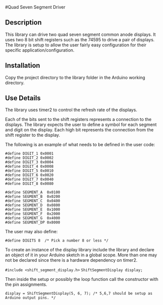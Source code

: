 #Quad Seven Segment Driver

## Description

This library can drive two quad seven segment common anode displays. It uses two 8 bit shift registers such as the 74595 to drive a pair of displays. The library is setup to allow the user fairly easy configuration for their specific application/configuration.

## Installation

Copy the project directory to the library folder in the Arduino working directory.

## Use Details

The library uses timer2 to control the refresh rate of the displays.

Each of the bits sent to the shift registers represents a connection to the displays. The library expects the user to define a symbol for each segment and digit on the display. Each high bit represents the connection from the shift register to the display.

The following is an example of what needs to be defined in the user code:

```#define DIGIT_1 0x0001```  
```#define DIGIT_2 0x0002```  
```#define DIGIT_3 0x0004```  
```#define DIGIT_4 0x0008```  
```#define DIGIT_5 0x0010```  
```#define DIGIT_6 0x0020```  
```#define DIGIT_7 0x0040```  
```#define DIGIT_8 0x0080```  

```#define SEGMENT_A  0x0100```  
```#define SEGMENT_B  0x0200```  
```#define SEGMENT_C  0x0400```  
```#define SEGMENT_D  0x0800```  
```#define SEGMENT_E  0x1000```  
```#define SEGMENT_F  0x2000```  
```#define SEGMENT_G  0x4000```  
```#define SEGMENT_DP 0x8000```  

The user may also define:

```#define DIGITS 8  /* Pick a number 8 or less */```

To create an instance of the display library include the library and declare an object of it in your Arduino sketch in a global scope. More than one may not be declared since there is a hardware dependency on timer2.

```#include <shift_segment_display.h>```
```ShiftSegmentDisplay display;```

Then inside the setup or possibly the loop function call the constructor with the pin assignments.

```display = ShiftSegmentDisplay(5, 6, 7); /* 5,6,7 should be setup as Arduino output pins. */```
